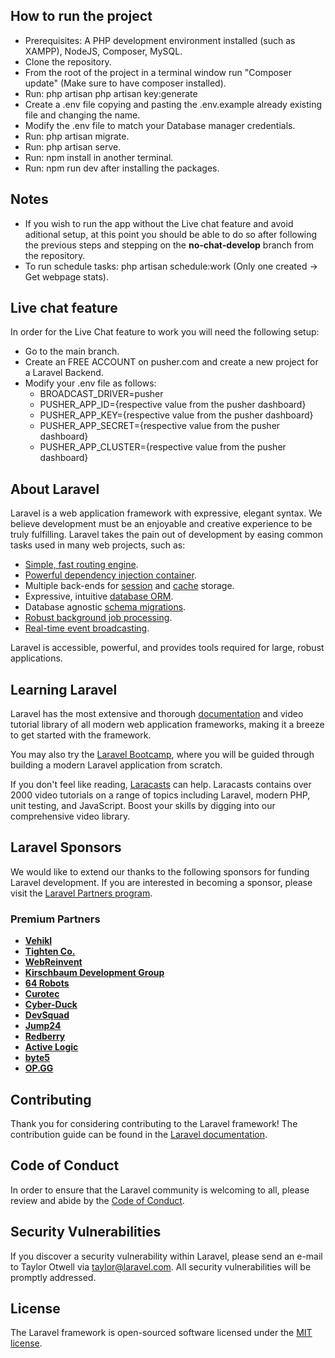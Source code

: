 ## How to run the project

- Prerequisites: A PHP development environment installed (such as XAMPP), NodeJS, Composer, MySQL.
- Clone the repository.
- From the root of the project in a terminal window run "Composer update" (Make sure to have composer installed).
- Run: php artisan php artisan key:generate
- Create a .env file copying and pasting the .env.example already existing file and changing the name.
- Modify the .env file to match your Database manager credentials.
- Run: php artisan migrate.
- Run: php artisan serve.
- Run: npm install in another terminal.
- Run: npm run dev after installing the packages.

## Notes

- If you wish to run the app without the Live chat feature and avoid aditional setup, at this point you should be able to do so after following the previous steps and stepping on the **no-chat-develop** branch from the repository.
- To run schedule tasks: php artisan schedule:work (Only one created -> Get webpage stats).

## Live chat feature

In order for the Live Chat feature to work you will need the following setup:

- Go to the main branch.
- Create an FREE ACCOUNT on pusher.com and create a new project for a Laravel Backend.
- Modify your .env file as follows:
    - BROADCAST_DRIVER=pusher
    - PUSHER_APP_ID={respective value from the pusher dashboard}
    - PUSHER_APP_KEY={respective value from the pusher dashboard}
    - PUSHER_APP_SECRET={respective value from the pusher dashboard}
    - PUSHER_APP_CLUSTER={respective value from the pusher dashboard}

## About Laravel

Laravel is a web application framework with expressive, elegant syntax. We believe development must be an enjoyable and creative experience to be truly fulfilling. Laravel takes the pain out of development by easing common tasks used in many web projects, such as:

- [Simple, fast routing engine](https://laravel.com/docs/routing).
- [Powerful dependency injection container](https://laravel.com/docs/container).
- Multiple back-ends for [session](https://laravel.com/docs/session) and [cache](https://laravel.com/docs/cache) storage.
- Expressive, intuitive [database ORM](https://laravel.com/docs/eloquent).
- Database agnostic [schema migrations](https://laravel.com/docs/migrations).
- [Robust background job processing](https://laravel.com/docs/queues).
- [Real-time event broadcasting](https://laravel.com/docs/broadcasting).

Laravel is accessible, powerful, and provides tools required for large, robust applications.

## Learning Laravel

Laravel has the most extensive and thorough [documentation](https://laravel.com/docs) and video tutorial library of all modern web application frameworks, making it a breeze to get started with the framework.

You may also try the [Laravel Bootcamp](https://bootcamp.laravel.com), where you will be guided through building a modern Laravel application from scratch.

If you don't feel like reading, [Laracasts](https://laracasts.com) can help. Laracasts contains over 2000 video tutorials on a range of topics including Laravel, modern PHP, unit testing, and JavaScript. Boost your skills by digging into our comprehensive video library.

## Laravel Sponsors

We would like to extend our thanks to the following sponsors for funding Laravel development. If you are interested in becoming a sponsor, please visit the [Laravel Partners program](https://partners.laravel.com).

### Premium Partners

- **[Vehikl](https://vehikl.com/)**
- **[Tighten Co.](https://tighten.co)**
- **[WebReinvent](https://webreinvent.com/)**
- **[Kirschbaum Development Group](https://kirschbaumdevelopment.com)**
- **[64 Robots](https://64robots.com)**
- **[Curotec](https://www.curotec.com/services/technologies/laravel/)**
- **[Cyber-Duck](https://cyber-duck.co.uk)**
- **[DevSquad](https://devsquad.com/hire-laravel-developers)**
- **[Jump24](https://jump24.co.uk)**
- **[Redberry](https://redberry.international/laravel/)**
- **[Active Logic](https://activelogic.com)**
- **[byte5](https://byte5.de)**
- **[OP.GG](https://op.gg)**

## Contributing

Thank you for considering contributing to the Laravel framework! The contribution guide can be found in the [Laravel documentation](https://laravel.com/docs/contributions).

## Code of Conduct

In order to ensure that the Laravel community is welcoming to all, please review and abide by the [Code of Conduct](https://laravel.com/docs/contributions#code-of-conduct).

## Security Vulnerabilities

If you discover a security vulnerability within Laravel, please send an e-mail to Taylor Otwell via [taylor@laravel.com](mailto:taylor@laravel.com). All security vulnerabilities will be promptly addressed.

## License

The Laravel framework is open-sourced software licensed under the [MIT license](https://opensource.org/licenses/MIT).
